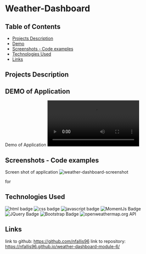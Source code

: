 # Weather-Dashboard

## Table of Contents
* [Projects Description](#projects-description)
* [Demo](#demo-of-application)
* [Screenshots - Code examples](#screenshots---code-examples)
* [Technologies Used](#technologies-used)
* [Links](#links)

## Projects Description


## DEMO of Application
Demo of Application
![Demo](weather-dashboard.mov)


## Screenshots - Code examples
Screen shot of application
![weather-dashboard-screenshot](weather-dashboard.png)

for

## Technologies Used 
![html badge](https://img.shields.io/badge/language-html-red)
![css badge](https://img.shields.io/badge/language-css-green)
![javascript badge](https://img.shields.io/badge/language-javascript-yellow)
![MomentJs Badge](https://img.shields.io/badge/API-MomentJS-purple)
![JQuery Badge](https://img.shields.io/badge/API-JQuery-orange)
![Bootstrap Badge](https://img.shields.io/badge/API-Bootstrap-pink)
![openweathermap.org API](https://img.shields.io/badge/API-openweather-blue)

## Links
link to github: https://github.com/nfallis96
link to repository: https://nfallis96.github.io/weather-dashboard-module-6/


